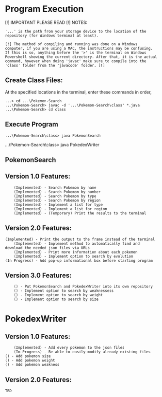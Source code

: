 # Program Execution

[!] IMPORTANT PLEASE READ [!] NOTES: 

	'...' is the path from your storage device to the location of the repository (for Windows terminal at least).

	[!] The method of compiling and running was done on a Windows computer, if you are using a MAC, the instructions may be confusing. If this is so, anything before the '>' is the terminal on Windows Powershell showing the current directory. After that, it is the actual command, however when doing 'javac' make sure to compile into the 'class' folder from the 'javacode' folder. [!]

## Create Class Files:
At the specified locations in the terminal, enter these commands in order,

	...> cd ...\Pokemon-Search
	...\Pokemon-Search> javac -d '...\Pokemon-Search\class' *.java
	...\Pokemon-Search> cd class

## Execute Program

	...\Pokemon-Search\class> java PokemonSearch
  ...\Pokemon-Search\class> java PokedexWriter


## PokemonSearch
  ## Version 1.0 Features:
		(Implemented) - Search Pokemon by name
		(Implemented) - Search Pokemon by number
		(Implemented) - Search Pokemon by type
		(Implemented) - Search Pokemon by region
		(Implemented) - Implement a list for type
		(Implemented) - Implement a list for region
		(Implemented) - (Temporary) Print the results to the terminal

  ## Version 2.0 Features:
    (Implemented) - Print the output to the frame instead of the terminal
		(Implemented) - Implement method to automatically find and download the needed json files via URLs
		(Implemented) - Print more information about each pokemon
		(Implemented) - Implement option to search by evolution
    (In Progress) - Add pop-up informational box before starting program

  ## Version 3.0 Features:
		() - Put PokemonSearch and PokedexWriter into its own repository
		() - Implement option to search by weaknessess
		() - Implement option to search by weight
		() - Implement option to search by size
    
    
# PokedexWriter
  ## Version 1.0 Features:
		(Implemented) - Add every pokemon to the json files
		(In Progress) - Be able to easily modify already existing files
    () - Add pokemon size
    () - Add pokemon weight
    () - Add pokemon weakness
  ## Version 2.0 Features:
    TBD

